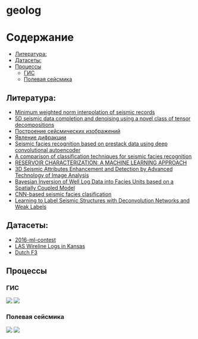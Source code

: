 # geolog


Содержание
=================

* [Литература:](#литература)
* [Датасеты:](#датасеты)
* [Процессы](#процессы)
    * [ГИС](#гис)
    * [Полевая сейсмика](#полевая-сейсмика)


## Литература:
* [Minimum weighted norm interpolation of seismic records](https://pdfs.semanticscholar.org/a742/67142fcd14c4c8d19992bd304a80e064d62c.pdf)
* [5D seismic data completion and denoising using a novel class of tensor decompositions](https://dspace.mit.edu/openaccess-disseminate/1721.1/98498)
* [Построение сейсмических изображений](http://lserv.deg.gubkin.ru/file.php?file=../../1/dfwikidata/Voskresenskij.JU.N.Postroenie.sejsmicheskih.izobrazhenij.%28M,.RGUNG%29%282006%29%28T%29_GsPs_.pdf)
* [Явление дифракции](https://mospolytech.ru/storage/43ec517d68b6edd3015b3edc9a11367b/files/LRNo93.pdf)
* [Seismic facies recognition based on prestack data using deep convolutional autoencoder](https://arxiv.org/abs/1704.02446)
* [A comparison of classification techniques for seismic facies recognition](http://mcee.ou.edu/aaspi/publications/2015/Tao_Interpretation_1.pdf)
* [RESERVOIR CHARACTERIZATION: A MACHINE
LEARNING APPROACH](https://arxiv.org/pdf/1506.05070)
* [3D Seismic Attributes Enhancement and Detection by
Advanced Technology of Image Analysis](https://tel.archives-ouvertes.fr/tel-00731886/document)
* [Bayesian Inversion of Well Log Data
into Facies Units based on a Spatially
Coupled Model](http://daim.idi.ntnu.no/masteroppgaver/001/1371/tittelside.pdf)
* [CNN-based seismic facies clasification](https://cs230.stanford.edu/projects_spring_2018/reports/8291004.pdf)
* [Learning to Label Seismic Structures with Deconvolution Networks and Weak Labels](http://www.yalaudah.com/assets/files/seg2018.pdf)

## Датасеты:
* [2016-ml-contest](https://github.com/seg/2016-ml-contest)
* [LAS Wireline Logs in Kansas](http://www.kgs.ku.edu/Magellan/Logs/index.html)
* [Dutch F3](https://drive.google.com/drive/folders/0B7brcf-eGK8CRUhfRW9rSG91bW8)


## Процессы

### ГИС

<img src="https://yuml.me/diagram/usecase/%20[%D0%9F%D0%BE%D0%B4%D1%80%D1%8F%D0%B4%D1%87%D0%B8%D0%BA]-(%D0%9F%D1%80%D0%BE%D0%B2%D0%B5%D0%B4%D0%B5%D0%BD%D0%B8%D0%B5%20%D0%93%D0%98%D0%A1),%20[%D0%9F%D0%BE%D0%B4%D1%80%D1%8F%D0%B4%D1%87%D0%B8%D0%BA]-(%D0%9F%D1%80%D0%BE%D0%B5%D0%BA%D1%82%D0%B8%D1%80%D0%BE%D0%B2%D0%B0%D0%BD%D0%B8%D0%B5%20%D0%B8%20%D0%B1%D1%83%D1%80%D0%B5%D0%BD%D0%B8%D0%B5%20%D1%81%D0%BA%D0%B2%D0%B0%D0%B6%D0%B8%D0%BD%D1%8B),%20(%D0%9F%D1%80%D0%BE%D0%B5%D0%BA%D1%82%D0%B8%D1%80%D0%BE%D0%B2%D0%B0%D0%BD%D0%B8%D0%B5%20%D0%B8%20%D0%B1%D1%83%D1%80%D0%B5%D0%BD%D0%B8%D0%B5%20%D1%81%D0%BA%D0%B2%D0%B0%D0%B6%D0%B8%D0%BD%D1%8B)%3E(C%D0%BE%D0%B7%D0%B4%D0%B0%D0%BD%D0%B8%D0%B5%20%D1%84%D0%B0%D0%B9%D0%BB%D0%BE%D0%B2%20%D0%B8%D0%BD%D0%BA%D0%BB%D0%B8%D0%BD%D0%BE%D0%BC%D0%B5%D1%82%D1%80%D0%B8%D0%B8),%20(%D0%9F%D1%80%D0%BE%D0%B5%D0%BA%D1%82%D0%B8%D1%80%D0%BE%D0%B2%D0%B0%D0%BD%D0%B8%D0%B5%20%D0%B8%20%D0%B1%D1%83%D1%80%D0%B5%D0%BD%D0%B8%D0%B5%20%D1%81%D0%BA%D0%B2%D0%B0%D0%B6%D0%B8%D0%BD%D1%8B)%3E(%D0%9F%D0%B5%D1%80%D0%B5%D0%B4%D0%B0%D1%87%D0%B0%20%D0%B4%D0%B0%D0%BD%D0%BD%D1%8B%D1%85%20%D0%B2%20%D0%9A%D0%98%D0%9F),%20(%D0%9F%D1%80%D0%BE%D0%B2%D0%B5%D0%B4%D0%B5%D0%BD%D0%B8%D0%B5%20%D0%93%D0%98%D0%A1)%3E(%D0%9F%D0%B5%D1%80%D0%B5%D0%B4%D0%B0%D1%87%D0%B0%20%D0%B4%D0%B0%D0%BD%D0%BD%D1%8B%D1%85%20%D0%B2%20%D0%9A%D0%98%D0%9F),%20(%D0%9F%D1%80%D0%BE%D0%B2%D0%B5%D0%B4%D0%B5%D0%BD%D0%B8%D0%B5%20%D0%93%D0%98%D0%A1)%3E(%D0%A3%D0%B2%D1%8F%D0%B7%D0%BA%D0%B0%20%D0%BA%D0%B0%D1%80%D0%BE%D1%82%D0%B0%D0%B6%D0%B5%D0%B9)">

<img src="https://yuml.me/diagram/usecase/%20[%D0%9F%D0%B5%D1%82%D1%80%D0%BE%D1%84%D0%B8%D0%B7%D0%B8%D0%BA]-(%D0%A1%D0%BE%D0%B7%D0%B4%D0%B0%D0%BD%D0%B8%D0%B5%20%D0%BE%D1%82%D1%87%D0%B5%D1%82%D0%B0%20%D0%A0%D0%98%D0%93%D0%98%D0%A1),%20(%D0%A1%D0%BE%D0%B7%D0%B4%D0%B0%D0%BD%D0%B8%D0%B5%20%D0%BE%D1%82%D1%87%D0%B5%D1%82%D0%B0%20%D0%A0%D0%98%D0%93%D0%98%D0%A1)%3E(%20%D0%9F%D1%80%D0%BE%D0%BF%D0%BB%D0%B0%D1%81%D1%82%D0%BA%D0%B0),%20(%D0%A1%D0%BE%D0%B7%D0%B4%D0%B0%D0%BD%D0%B8%D0%B5%20%D0%BE%D1%82%D1%87%D0%B5%D1%82%D0%B0%20%D0%A0%D0%98%D0%93%D0%98%D0%A1)%3E(%D0%A0%D0%B0%D1%81%D1%87%D0%B5%D1%82%20%D0%B0%D1%82%D0%B8%D1%80%D0%B8%D0%B1%D1%83%D1%82%D0%BE%D0%B2)">

### Полевая сейсмика

<img src="https://yuml.me/diagram/usecase/%20[%D0%9F%D0%BE%D0%B4%D1%80%D1%8F%D0%B4%D1%87%D0%B8%D0%BA]-(%D0%A0%D0%B0%D1%81%D0%BA%D0%BB%D0%B0%D0%B4%D0%BA%D0%B0%20%D0%BF%D1%80%D0%BE%D1%84%D0%B8%D0%BB%D0%B5%D0%B9),%20[%D0%9F%D0%BE%D0%B4%D1%80%D1%8F%D0%B4%D1%87%D0%B8%D0%BA]-(%D0%92%D0%B7%D1%80%D1%8B%D0%B2%D0%BD%D1%8B%D0%B5%20%D1%80%D0%B0%D0%B1%D0%BE%D1%82%D1%8B),%20(%D0%A0%D0%B0%D1%81%D0%BA%D0%BB%D0%B0%D0%B4%D0%BA%D0%B0%20%D0%BF%D1%80%D0%BE%D1%84%D0%B8%D0%BB%D0%B5%D0%B9)%3E(%D0%A1%D0%BE%D0%B7%D0%B4%D0%B0%D0%BD%D0%B8%D0%B5%20%D1%84%D0%B0%D0%B9%D0%BB%D0%BE%D0%B2%20SPS),%20(%D0%92%D0%B7%D1%80%D1%8B%D0%B2%D0%BD%D1%8B%D0%B5%20%D1%80%D0%B0%D0%B1%D0%BE%D1%82%D1%8B)%3E(%D0%A1%D0%BE%D0%B7%D0%B4%D0%B0%D0%BD%D0%B8%D0%B5%20%D1%84%D0%B0%D0%B9%D0%BB%D0%BE%D0%B2%20SEGD/SEGY)">

<img src="https://yuml.me/diagram/usecase/%20[%D0%93%D0%B5%D0%BE%D0%BB%D0%BE%D0%B3]-(%D0%A1%D1%83%D0%BC%D0%BC%D0%B8%D1%80%D0%BE%D0%B2%D0%B0%D0%BD%D0%B8%D0%B5%20%D1%81%D0%B5%D0%B9%D1%81%D0%BC%D0%BE%D0%B3%D1%80%D0%B0%D0%BC%D0%BC),%20(%D0%A1%D1%83%D0%BC%D0%BC%D0%B8%D1%80%D0%BE%D0%B2%D0%B0%D0%BD%D0%B8%D0%B5%20%D1%81%D0%B5%D0%B9%D1%81%D0%BC%D0%BE%D0%B3%D1%80%D0%B0%D0%BC%D0%BC)%3E(%D0%9F%D1%80%D0%BE%D0%B2%D0%B5%D1%80%D0%BA%D0%B0%20%D0%BA%D0%BE%D1%80%D1%80%D0%B5%D0%BA%D1%82%D0%BD%D0%BE%D1%81%D1%82%D0%B8%20%D0%B8%D0%BD%D0%B4%D0%B5%D0%BA%D1%81%D0%B0%D1%86%D0%B8%D0%B8%20%D1%82%D1%80%D0%B0%D1%81%D1%81),%20(%D0%A1%D1%83%D0%BC%D0%BC%D0%B8%D1%80%D0%BE%D0%B2%D0%B0%D0%BD%D0%B8%D0%B5%20%D1%81%D0%B5%D0%B9%D1%81%D0%BC%D0%BE%D0%B3%D1%80%D0%B0%D0%BC%D0%BC)%3E(%D0%92%D1%8B%D0%B1%D0%BE%D1%80%20%D1%80%D0%B0%D1%81%D0%BF%D0%BE%D0%BB%D0%BE%D0%B6%D0%B5%D0%BD%D0%B8%D1%8F%20%D0%B1%D0%B8%D0%BD%D0%BE%D0%B2),%20(%D0%A1%D1%83%D0%BC%D0%BC%D0%B8%D1%80%D0%BE%D0%B2%D0%B0%D0%BD%D0%B8%D0%B5%20%D1%81%D0%B5%D0%B9%D1%81%D0%BC%D0%BE%D0%B3%D1%80%D0%B0%D0%BC%D0%BC)%3E(%D0%9C%D0%B8%D0%B3%D1%80%D0%B0%D1%86%D0%B8%D1%8F)">
